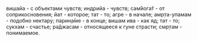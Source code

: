 вишайа - с объектами чувств; индрийа - чувств; сам̇йога̄т - от соприкосновения; йат - которое; тат - то; агре - в начале; амр̣та-упамам - подобно нектару; парин̣а̄ме - в конце; вишам ива - как яд; тат - то; сукхам - счастье; ра̄джасам - относящееся к гуне страсти; смр̣там - понимаемое.
